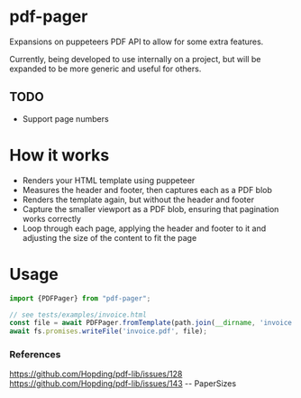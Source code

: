 # pdf-pager

Expansions on puppeteers PDF API to allow for some extra features. 

Currently, being developed to use internally on a project, but will be expanded to be more generic and useful for others. 

## TODO
* Support page numbers
 
# How it works

* Renders your HTML template using puppeteer
* Measures the header and footer, then captures each as a PDF blob
* Renders the template again, but without the header and footer
* Capture the smaller viewport as a PDF blob, ensuring that pagination works correctly
* Loop through each page, applying the header and footer to it and adjusting the size of the content to fit the page

# Usage

```typescript
import {PDFPager} from "pdf-pager";

// see tests/examples/invoice.html
const file = await PDFPager.fromTemplate(path.join(__dirname, 'invoice.html'));
await fs.promises.writeFile('invoice.pdf', file);
```

### References
https://github.com/Hopding/pdf-lib/issues/128
https://github.com/Hopding/pdf-lib/issues/143 -- PaperSizes
